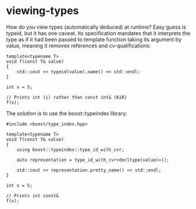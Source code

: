 # viewing-types

How do you view types (automatically deduced) at runtime? Easy guess is
typeid, but it has one caveat. Its specification mandates that it
interprets the type as if it had been passed to template function taking
its argument by value, meaning it removes references and
cv-qualifications:

    template<typename T>
    void f(const T& value)
    {
        std::cout << typeid(value).name() << std::endl;
    }

    int x = 5;

    // Prints int (i) rather than const int& (KiR)
    f(x);

The solution is to use the boost::typeindex library:

    #include <boost/type_index.hpp>

    template<typename T>
    void f(const T& value)
    {
        using boost::typeindex::type_id_with_cvr;

        auto representation = type_id_with_cvr<decltype(value)>();

        std::cout << representation.pretty_name() << std::endl;
    }

    int x = 5;

    // Prints int const&
    f(x);
